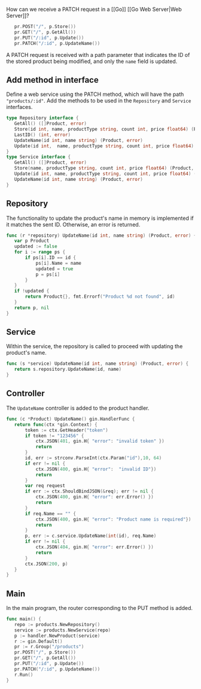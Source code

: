 How can we receive a PATCH request in a [[Go]] [[Go Web Server|Web Server]]?
```go
   pr.POST("/", p.Store())
   pr.GET("/", p.GetAll())
   pr.PUT("/:id", p.Update())
   pr.PATCH("/:id", p.UpdateName())
```
A PATCH request is received with a path parameter that indicates the ID of the stored product being modified, and only the `name` field is updated.
## Add method in interface
Define a web service using the PATCH method, which will have the path `"products/:id"`. Add the methods to be used in the `Repository` and `Service` interfaces.
```go
type Repository interface {
   GetAll() ([]Product, error)
   Store(id int, name, productType string, count int, price float64) (Product, error)
   LastID() (int, error)
   UpdateName(id int, name string) (Product, error)
   Update(id int,  name, productType string, count int, price float64) (Product, error)
}
type Service interface {
   GetAll() ([]Product, error)
   Store(name, productType string, count int, price float64) (Product, error)
   Update(id int, name, productType string, count int, price float64) (Product, error)
   UpdateName(id int, name string) (Product, error)
}
```
## Repository
The functionality to update the product's name in memory is implemented if it matches the sent ID. Otherwise, an error is returned.
```go
func (r *repository) UpdateName(id int, name string) (Product, error) {
   var p Product
   updated := false
   for i := range ps {
       if ps[i].ID == id {
           ps[i].Name = name
           updated = true
           p = ps[i]
       }
   }
   if !updated {
       return Product{}, fmt.Errorf("Product %d not found", id)
   }
   return p, nil
}
```
## Service
Within the service, the repository is called to proceed with updating the product's name.
```go
func (s *service) UpdateName(id int, name string) (Product, error) {
   return s.repository.UpdateName(id, name)
}
```
## Controller
The `UpdateName` controller is added to the product handler.
```go
func (c *Product) UpdateName() gin.HandlerFunc {
   return func(ctx *gin.Context) {
       token := ctx.GetHeader("token")
       if token != "123456" {
           ctx.JSON(401, gin.H{ "error": "invalid token" })
           return
       }
       id, err := strconv.ParseInt(ctx.Param("id"),10, 64)
       if err != nil {
           ctx.JSON(400, gin.H{ "error":  "invalid ID"})
           return
       }
       var req request
       if err := ctx.ShouldBindJSON(&req); err != nil {
           ctx.JSON(400, gin.H{ "error": err.Error() })
           return
       }
       if req.Name == "" {
           ctx.JSON(400, gin.H{ "error": "Product name is required"})
           return
       }
       p, err := c.service.UpdateName(int(id), req.Name)
       if err != nil {
           ctx.JSON(404, gin.H{ "error": err.Error() })
           return
       }
       ctx.JSON(200, p)
   }
}
```
## Main
In the main program, the router corresponding to the PUT method is added.
```go
func main() {
   repo := products.NewRepository()
   service := products.NewService(repo)
   p := handler.NewProduct(service)
   r := gin.Default()
   pr := r.Group("/products")
   pr.POST("/", p.Store())
   pr.GET("/", p.GetAll())
   pr.PUT("/:id", p.Update())
   pr.PATCH("/:id", p.UpdateName())
   r.Run()
}
```